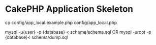 # CakePHP Application Skeleton

cp config/app_local.example.php config/app_local.php

mysql -u{user} -p {database} < schema/schema.sql
OR
mysql -uroot -p {database}< schema/dump.sql